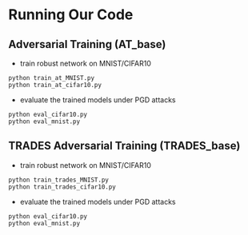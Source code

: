 # Running Our Code
## Adversarial Training (AT_base)
- train robust network on MNIST/CIFAR10
```
python train_at_MNIST.py
python train_at_cifar10.py
```
- evaluate the trained models under PGD attacks
```
python eval_cifar10.py
python eval_mnist.py
```

## TRADES Adversarial Training (TRADES_base)
- train robust network on MNIST/CIFAR10
```
python train_trades_MNIST.py
python train_trades_cifar10.py
```
- evaluate the trained models under PGD attacks
```
python eval_cifar10.py
python eval_mnist.py
```
